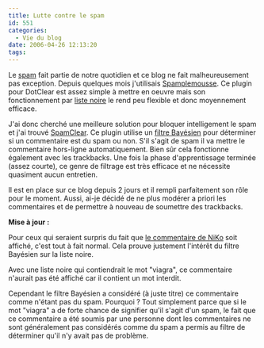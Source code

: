 ```yaml
---
title: Lutte contre le spam
id: 551
categories:
  - Vie du blog
date: 2006-04-26 12:13:20
tags:
---
```


Le [spam](http://fr.wikipedia.org/wiki/Spam) fait partie de notre quotidien et ce blog ne fait malheureusement pas exception. Depuis quelques mois j'utilisais [Spamplemousse](http://www.zeubeubeu.net/blog/plugins-dotclear#spamplemousse). Ce plugin pour DotClear est assez simple à mettre en oeuvre mais son fonctionnement par [liste noire](http://fr.wikipedia.org/wiki/Spam#Lutte_technique) le rend peu flexible et donc moyennement efficace.

J'ai donc cherché une meilleure solution pour bloquer intelligement le spam et j'ai trouvé [SpamClear](http://www.dotclear.net/forum/viewtopic.php?id=16270). Ce plugin utilise un [filtre Bayésien](http://fr.wikipedia.org/wiki/Spam#M.C3.A9thode_bayesienne) pour déterminer si un commentaire est du spam ou non. S'il s'agit de spam il va mettre le commentaire hors-ligne automatiquement. Bien sûr cela fonctionne également avec les trackbacks. Une fois la phase d'apprentissage terminée (assez courte), ce genre de filtrage est très efficace et ne nécessite quasiment aucun entretien.

Il est en place sur ce blog depuis 2 jours et il rempli parfaitement son rôle pour le moment. Aussi, ai-je décidé de ne plus modérer a priori les commentaires et de permettre à nouveau de soumettre des trackbacks.

**Mise à jour :**

Pour ceux qui seraient surpris du fait que [le commentaire de NiKo](/blog/2006/04/26/533-lutte-contre-le-spam#commentaire_3524) soit affiché, c'est tout à fait normal. Cela prouve justement l'intérêt du filtre Bayésien sur la liste noire.

Avec une liste noire qui contiendrait le mot "viagra", ce commentaire n'aurait pas été affiché car il contient un mot interdit.

Cependant le filtre Bayésien a considéré (à juste titre) ce commentaire comme n'étant pas du spam. Pourquoi&nbsp;? Tout simplement parce que si le mot "viagra" a de forte chance de signifier qu'il s'agit d'un spam, le fait que ce commentaire a été soumis par une personne dont les commentaires ne sont généralement pas considérés comme du spam a permis au filtre de déterminer qu'il n'y avait pas de problème.